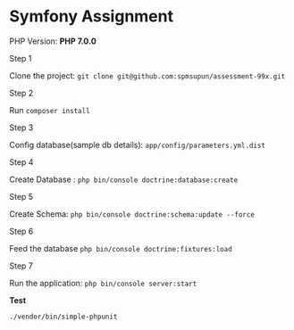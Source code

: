 Symfony Assignment
==============
PHP Version: **PHP 7.0.0**



Step 1

Clone the project:
`git clone git@github.com:spmsupun/assessment-99x.git`

Step 2

Run `composer install`

Step 3

Config database(sample db details): `app/config/parameters.yml.dist`

Step 4 

Create Database : `php bin/console doctrine:database:create`

Step 5

Create Schema: `php bin/console doctrine:schema:update --force`

Step 6

Feed the database `php bin/console doctrine:fixtures:load`

Step 7

Run the application: `php bin/console server:start`

**Test**

`./vendor/bin/simple-phpunit`
